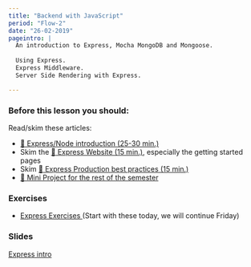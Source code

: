 ```yaml
---
title: "Backend with JavaScript"
period: "Flow-2"
date: "26-02-2019"
pageintro: | 
  An introduction to Express, Mocha MongoDB and Mongoose.
  
  Using Express. 
  Express Middleware. 
  Server Side Rendering with Express.

---
```


### Before this lesson you should:

<!--readings_begin-->
Read/skim these articles:
- [:book: Express/Node introduction (25-30 min.)](https://developer.mozilla.org/en-US/docs/Learn/Server-side/Express_Nodejs/Introduction)
- Skim the [:book: Express Website (15 min.)](https://expressjs.com/en/starter/installing.html), especially the getting started pages 
- Skim [:book: Express Production best practices (15 min.)](https://expressjs.com/en/advanced/best-practice-performance.html)
- [:book: Mini Project for the rest of the semester](https://docs.google.com/document/d/15e4a8zho6wdFrBCxYlstGZYlP1wgwjEWM_NYpjcW__0/edit?usp=sharing)
<!--readings_end-->


### Exercises
<!--exercises_begin-->
- [Express Exercises ](https://docs.google.com/document/d/14nub9BzWpDbfxyFDLDNVmJaxPIYOOxblgT3owpv1j0Y/edit?usp=sharing) (Start with these today, we will continue Friday)  
<!--exercises_end-->

### Slides
[Express intro](http://slides.mydemos.dk/express1/express1.html#1)